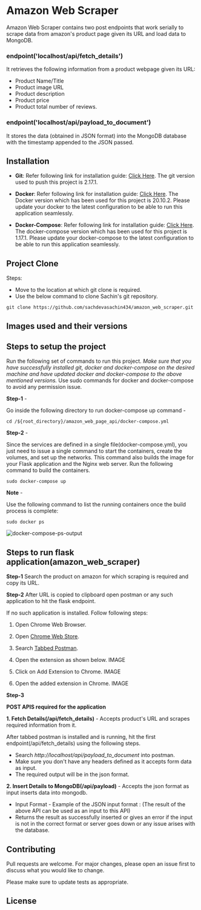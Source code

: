 # Amazon Web Scraper

Amazon Web Scraper contains two post endpoints that work serially to scrape data from amazon's product page given its URL and load data to MongoDB. 

### endpoint('localhost/api/fetch_details')

It retrieves the following information from a product webpage given its URL:
- Product Name/Title
- Product image URL
- Product description
- Product price
- Product total number of reviews.

### endpoint('localhost/api/payload_to_document')
It stores the data (obtained in JSON format) into the MongoDB database with the timestamp appended to the JSON passed.

## Installation
-  **Git**: Refer following link for installation guide: [Click Here](https://github.com/git-guides/install-git "click here").
The git version used to push this project is 2.17.1.
- **Docker**: Refer following link for installation guide: [Click Here](https://docs.docker.com/engine/install/ "click here"). The Docker version which has been used for this project is 20.10.2. Please update your docker to the latest configuration to be able to run this application seamlessly.

- **Docker-Compose**: Refer following link for installation guide: [Click Here](https://docs.docker.com/compose/install/ "click here"). The docker-compose version which has been used for this project is 1.17.1. Please update your docker-compose to the latest configuration to be able to run this application seamlessly.

## Project Clone
Steps: 
- Move to the location at which git clone is required.
- Use the below command to clone Sachin's git repository.

```git clone https://github.com/sachdevasachin434/amazon_web_scraper.git```


## Images used and their versions



## Steps to setup the project
Run the following set of commands to run this project. *Make sure that you have successfully installed git, docker and docker-compose on the desired machine and have updated docker and docker-compose to the above mentioned versions.* Use sudo commands for docker and docker-compose to avoid any permission issue.

**Step-1** -

Go inside the following directory to run docker-compose up command - 

```cd /${root_directory}/amazon_web_page_api/docker-compose.yml```

**Step-2** - 

Since the services are defined in a single file(docker-compose.yml), you just need to issue a single command to start the containers, create the volumes, and set up the networks. This command also builds the image for your Flask application and the Nginx web server. Run the following command to build the containers. 

```sudo docker-compose up```

**Note** -

Use the following command to list the running containers once the build process is complete:

```sudo docker ps```

![docker-compose-ps-output](https://github.com/sachdevasachin434/amazon_web_scraper/blob/master/docker-compose-ps-output.png?raw==True)


## Steps to run flask application(amazon_web_scraper)
**Step-1**
Search the product on amazon for which scraping is required and copy its URL.

**Step-2**
After URL is copied to clipboard open postman or any such application to hit the flask endpoint.

If no such application is installed. Follow following steps:
1. Open Chrome Web Browser.
2. Open [Chrome Web Store](https://chrome.google.com/webstore/category/extensions "click here").

3. Search [Tabbed Postman](https://chrome.google.com/webstore/detail/tabbed-postman-rest-clien/coohjcphdfgbiolnekdpbcijmhambjff "tabbed postman").
4. Open the extension as shown below.
IMAGE
5. Click on Add Extension to Chrome.
IMAGE
6. Open the added extension in Chrome.
IMAGE

**Step-3**

**POST APIS required for the application**

**1. Fetch Details(/api/fetch_details)** - Accepts product's URL and scrapes required information from it.

After tabbed postman is installed and is running, hit the first endpoint(/api/fetch_details) using the following steps.
- Search *http://localhost/api/payload_to_document* into postman.
- Make sure you don't have any headers defined as it accepts form data as input.
- The required output will be in the json format.

**2. Insert Details to MongoDB(/api/payload)** - Accepts the json format as input inserts data into mongodb.
- Input Format - Example of the JSON input format : (The result of the above API can be used as an input to this API)
- Returns the result as successfully inserted or gives an error if the input is not in the correct format or server goes down or any issue arises with the database.

## Contributing
Pull requests are welcome. For major changes, please open an issue first to discuss what you would like to change.

Please make sure to update tests as appropriate.

## License

